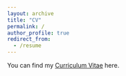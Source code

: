 ```yaml
---
layout: archive
title: "CV"
permalink: /
author_profile: true
redirect_from:
  - /resume
---
```


You can find my [Curriculum Vitae](files/CV.pdf) here.
